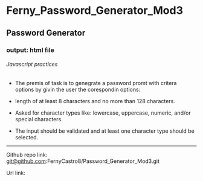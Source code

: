 # Ferny_Password_Generator_Mod3

## Password Generator

### output: html file


###### Javascript practices



- The premis of task is to genegrate a password promt with critera options by givin the user the corespondin options:

- length of at least 8 characters and no more than 128 characters.

- Asked for character types like: lowercase, uppercase, numeric, and/or special characters.

- The input should be validated and at least one character type should be selected.

---------------------------------------------------------------------------------------------------------------------------------------


Github repo link:
git@github.com:FernyCastro8/Password_Generator_Mod3.git


Url link:







